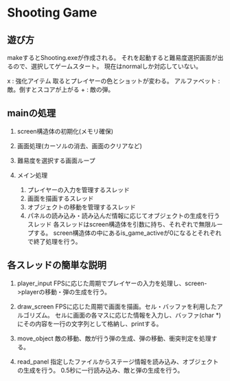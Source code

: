 # Shooting Game

## 遊び方
makeするとShooting.exeが作成される。
それを起動すると難易度選択画面が出るので、選択してゲームスタート。
現在はnormalしか対応していない。

x				: 強化アイテム 取るとプレイヤーの色とショットが変わる。
アルファベット	: 敵。倒すとスコアが上がる
\+				: 敵の弾。

## mainの処理
1. screen構造体の初期化(メモリ確保)

2. 画面処理(カーソルの消去、画面のクリアなど)

3. 難易度を選択する画面ループ

4. メイン処理
	1. プレイヤーの入力を管理するスレッド
	2. 画面を描画するスレッド
	3. オブジェクトの移動を管理するスレッド
	4. パネルの読み込み・読み込んだ情報に応じてオブジェクトの生成を行うスレッド
各スレッドはscreen構造体を引数に持ち、それぞれで無限ループする。
screen構造体の中にあるis_game_activeが0になるとそれぞれで終了処理を行う。

## 各スレッドの簡単な説明
1.	player_input
	FPSに応じた周期でプレイヤーの入力を処理し、screen->playerの移動・弾の生成を行う。

2.	draw_screen
	FPSに応じた周期で画面を描画。セル・バッファを利用したアルゴリズム。
	セルに画面の各マスに応じた情報を入力し、バッファ(char *)にその内容を一行の文字列として格納し、printする。

3.	move_object
	敵の移動、敵が行う弾の生成、弾の移動、衝突判定を処理する。

4.	read_panel
	指定したファイルからステージ情報を読み込み、オブジェクトの生成を行う。
	0.5秒に一行読み込み、敵と弾の生成を行う。